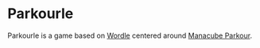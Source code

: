 # Parkourle

Parkourle is a game based on [Wordle](https://www.nytimes.com/games/wordle/index.html) centered around [Manacube Parkour](https://manacube.com/forums/).
